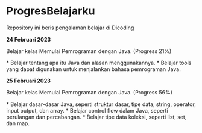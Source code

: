 # ProgresBelajarku
Repository ini beris pengalaman belajar di Dicoding

**24 Februari 2023**
<p>Belajar kelas Memulai Pemrograman dengan Java. (Progress 21%)<p>
  * Belajar tentang apa itu Java dan alasan menggunakannya.
  * Belajar tools yang dapat digunakan untuk menjalankan bahasa pemrograman Java.

**25 Februari 2023**
<p>Belajar kelas Memulai Pemrograman dengan Java. (Progress 56%)<p>
 * Belajar dasar-dasar Java, seperti struktur dasar, tipe data, string, operator, input output, dan array.
 * Belajar control flow dalam Java, seperti perulangan dan percabangan.
 * Belajar tipe data koleksi, seperti list, set, dan map.
